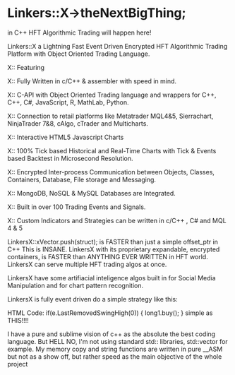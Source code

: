 # Linkers::X→theNextBigThing; 

in C++ HFT Algorithmic Trading will happen here!

Linkers::X a Lightning Fast Event Driven Encrypted HFT Algorithmic Trading Platform with Object Oriented Trading Language.

X:: Featuring

X:: Fully Written in c/C++ & assembler with speed in mind.

X:: C-API with Object Oriented Trading language and wrappers for C++, C++, C#, JavaScript, R, MathLab, Python.

X:: Connection to retail platforms like Metatrader MQL4&5, Sierrachart, NinjaTrader 7&8, cAlgo, cTrader and Multicharts.

X:: Interactive HTML5 Javascript Charts

X:: 100% Tick based Historical and Real-Time Charts with Tick & Events based Backtest in Microsecond Resolution.

X:: Encrypted Inter-process Communication between Objects, Classes, Containers, Database, File storage and Messaging.

X:: MongoDB, NoSQL & MySQL Databases are Integrated.

X:: Built in over 100 Trading Events and Signals.

X:: Custom Indicators and Strategies can be written in c/C++ , C# and MQL 4 & 5

LinkersX::xVector.push(struct); is FASTER than just a simple offset_ptr in C++
This is INSANE. 
LinkersX with its proprietary expandable, encrypted containers, is FASTER than ANYTHING EVER WRITTEN in HFT world.
LinkersX can serve multiple HFT trading algos at once.

LinkersX have some artifiacial inteligence algos built in for Social Media Manipulation and for chart pattern recognition.

LinkersX is fully event driven do a simple strategy like this:

HTML Code:
if(e.LastRemovedSwingHigh(0))
{
long1.buy();
}
simple as THIS!!!!

I have a pure and sublime vision of c++ as the absolute the best coding language. 
But HELL NO, I'm not using standard std:: libraries, std::vector for example.
My memory copy and string functions are written in pure __ASM but not as a show off, but rather speed as the main objective of the whole project


